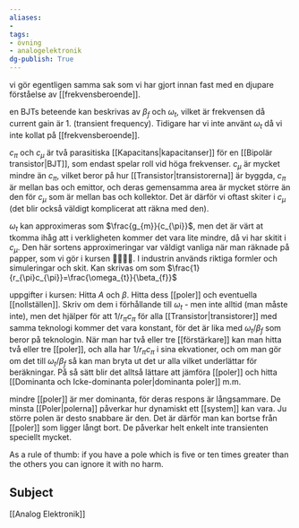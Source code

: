 ```yaml
---
aliases: 
- 
tags: 
- övning
- analogelektronik
dg-publish: True
---
```

vi gör egentligen samma sak som vi har gjort innan fast med en djupare förståelse av [[frekvensberoende]]. 

en BJTs beteende kan beskrivas av $\beta_{f}$ och $\omega_{t}$, vilket är frekvensen då current gain är 1. (transient frequency). Tidigare har vi inte använt $\omega_{t}$ då vi inte kollat på [[frekvensberoende]]. 

$c_\pi$ och $c_\mu$ är två parasitiska [[Kapacitans|kapacitanser]] för en [[Bipolär transistor|BJT]], som endast spelar roll vid höga frekvenser. $c_\mu$ är mycket mindre än $c_{\pi}$, vilket beror på hur [[Transistor|transistorerna]] är byggda, $c_\pi$ är mellan bas och emittor, och deras gemensamma area är mycket större än den för $c_\mu$ som är mellan bas och kollektor. Det är därför vi oftast skiter i $c_\mu$ (det blir också väldigt komplicerat att räkna med den).

$\omega_{t}$ kan approximeras som $\frac{g_{m}}{c_{\pi}}$, men det är värt at tkomma ihåg att i verkligheten kommer det vara lite mindre, då vi har skitit i $c_{\mu}$. Den här sortens approximeringar var väldigt vanliga när man räknade på papper, som vi gör i kursen 🤪🤪🤡🤡. I industrin används riktiga formler och simuleringar och skit. Kan skrivas om som $\frac{1}{r_{\pi}c_{\pi}}=\frac{\omega_{t}}{\beta_{f}}$

uppgifter i kursen: 
Hitta $A$ och $\beta$. Hitta dess [[poler]] och eventuella [[nollställen]]. Skriv om dem i förhållande till $\omega_{t}$ - men inte alltid (man måste inte), men det hjälper för att $1/r_{\pi}c_{\pi}$ för alla [[Transistor|transistorer]] med samma teknologi kommer det vara konstant, för det är lika med $\omega_{t}/\beta_{f}$ som beror på teknologin. När man har två eller tre [[förstärkare]] kan man hitta två eller tre [[poler]], och alla har $1/r_{\pi}c_{\pi}$ i sina ekvationer, och om man gör om det till  $\omega_{t}/\beta_{f}$ så kan man bryta ut det ur alla vilket underlättar för beräkningar. På så sätt blir det alltså lättare att jämföra [[poler]] och hitta [[Dominanta och Icke-dominanta poler|dominanta poler]] m.m. 

mindre [[poler]] är mer dominanta, för deras respons är långsammare. De minsta [[Poler|polerna]] påverkar hur dynamiskt ett [[system]] kan vara. Ju större polen är desto snabbare är den. Det är därför man kan bortse från [[poler]] som ligger långt bort. De påverkar helt enkelt inte transienten speciellt mycket. 

As a rule of thumb: if you have a pole which is five or ten times greater than the others you can ignore it with no harm.


## Subject
[[Analog Elektronik]]